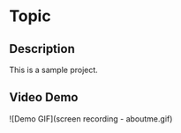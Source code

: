 # Topic

## Description
This is a sample project.

## Video Demo
![Demo GIF](screen recording - aboutme.gif)

